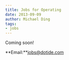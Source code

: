```yaml
---
title: Jobs for Operating
date: 2013-09-09
author: Michael Ding
tags:
- jobs
---
```


Coming soon!

**Email:**jobs@dotide.com
